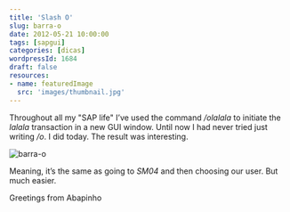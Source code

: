 ```yaml
---
title: 'Slash O'
slug: barra-o
date: 2012-05-21 10:00:00
tags: [sapgui]
categories: [dicas]
wordpressId: 1684
draft: false
resources:
- name: featuredImage
  src: 'images/thumbnail.jpg'
---
```

Throughout all my "SAP life" I’ve used the command _/olalala_ to initiate the _lalala_ transaction in a new GUI window. Until now I had never tried just writing _/o_. I did today. The result was interesting.

![][1]

Meaning, it’s the same as going to _SM04_ and then choosing our user. But much easier.

Greetings from Abapinho

   [1]: images/barra-o.png (barra-o)
